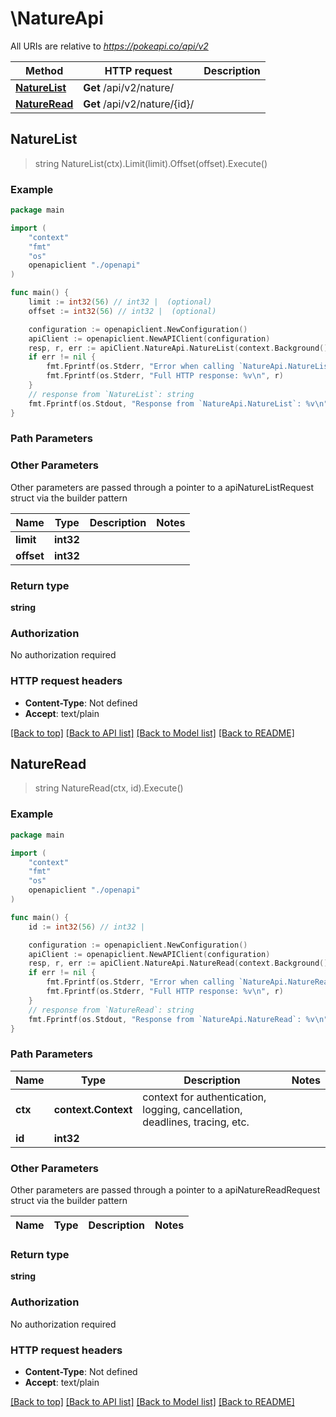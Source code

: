 # \NatureApi

All URIs are relative to *https://pokeapi.co/api/v2*

Method | HTTP request | Description
------------- | ------------- | -------------
[**NatureList**](NatureApi.md#NatureList) | **Get** /api/v2/nature/ | 
[**NatureRead**](NatureApi.md#NatureRead) | **Get** /api/v2/nature/{id}/ | 



## NatureList

> string NatureList(ctx).Limit(limit).Offset(offset).Execute()



### Example

```go
package main

import (
    "context"
    "fmt"
    "os"
    openapiclient "./openapi"
)

func main() {
    limit := int32(56) // int32 |  (optional)
    offset := int32(56) // int32 |  (optional)

    configuration := openapiclient.NewConfiguration()
    apiClient := openapiclient.NewAPIClient(configuration)
    resp, r, err := apiClient.NatureApi.NatureList(context.Background()).Limit(limit).Offset(offset).Execute()
    if err != nil {
        fmt.Fprintf(os.Stderr, "Error when calling `NatureApi.NatureList``: %v\n", err)
        fmt.Fprintf(os.Stderr, "Full HTTP response: %v\n", r)
    }
    // response from `NatureList`: string
    fmt.Fprintf(os.Stdout, "Response from `NatureApi.NatureList`: %v\n", resp)
}
```

### Path Parameters



### Other Parameters

Other parameters are passed through a pointer to a apiNatureListRequest struct via the builder pattern


Name | Type | Description  | Notes
------------- | ------------- | ------------- | -------------
 **limit** | **int32** |  | 
 **offset** | **int32** |  | 

### Return type

**string**

### Authorization

No authorization required

### HTTP request headers

- **Content-Type**: Not defined
- **Accept**: text/plain

[[Back to top]](#) [[Back to API list]](../README.md#documentation-for-api-endpoints)
[[Back to Model list]](../README.md#documentation-for-models)
[[Back to README]](../README.md)


## NatureRead

> string NatureRead(ctx, id).Execute()



### Example

```go
package main

import (
    "context"
    "fmt"
    "os"
    openapiclient "./openapi"
)

func main() {
    id := int32(56) // int32 | 

    configuration := openapiclient.NewConfiguration()
    apiClient := openapiclient.NewAPIClient(configuration)
    resp, r, err := apiClient.NatureApi.NatureRead(context.Background(), id).Execute()
    if err != nil {
        fmt.Fprintf(os.Stderr, "Error when calling `NatureApi.NatureRead``: %v\n", err)
        fmt.Fprintf(os.Stderr, "Full HTTP response: %v\n", r)
    }
    // response from `NatureRead`: string
    fmt.Fprintf(os.Stdout, "Response from `NatureApi.NatureRead`: %v\n", resp)
}
```

### Path Parameters


Name | Type | Description  | Notes
------------- | ------------- | ------------- | -------------
**ctx** | **context.Context** | context for authentication, logging, cancellation, deadlines, tracing, etc.
**id** | **int32** |  | 

### Other Parameters

Other parameters are passed through a pointer to a apiNatureReadRequest struct via the builder pattern


Name | Type | Description  | Notes
------------- | ------------- | ------------- | -------------


### Return type

**string**

### Authorization

No authorization required

### HTTP request headers

- **Content-Type**: Not defined
- **Accept**: text/plain

[[Back to top]](#) [[Back to API list]](../README.md#documentation-for-api-endpoints)
[[Back to Model list]](../README.md#documentation-for-models)
[[Back to README]](../README.md)

